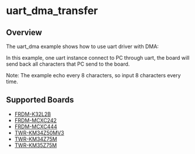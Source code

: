 # uart_dma_transfer

## Overview
The uart_dma example shows how to use uart driver with DMA:

In this example, one uart instance connect to PC through uart, the board will
send back all characters that PC send to the board.

Note: The example echo every 8 characters, so input 8 characters every time.

## Supported Boards
- [FRDM-K32L2B](../../../_boards/frdmk32l2b/driver_examples/uart/dma_transfer/example_board_readme.md)
- [FRDM-MCXC242](../../../_boards/frdmmcxc242/driver_examples/uart/dma_transfer/example_board_readme.md)
- [FRDM-MCXC444](../../../_boards/frdmmcxc444/driver_examples/uart/dma_transfer/example_board_readme.md)
- [TWR-KM34Z50MV3](../../../_boards/twrkm34z50mv3/driver_examples/uart/dma_transfer/example_board_readme.md)
- [TWR-KM34Z75M](../../../_boards/twrkm34z75m/driver_examples/uart/dma_transfer/example_board_readme.md)
- [TWR-KM35Z75M](../../../_boards/twrkm35z75m/driver_examples/uart/dma_transfer/example_board_readme.md)
